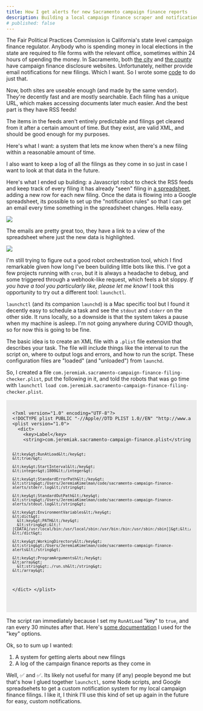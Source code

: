 ```yaml
---
title: How I get alerts for new Sacramento campaign finance reports
description: Building a local campaign finance scraper and notification system with Javascript and Google spreadsheets
# published: false
---
```


The Fair Political Practices Commission is California's state level campaign finance regulator. Anybody who is spending money in local elections in the state are required to file forms with the relevant office, sometimes within 24 hours of spending the money. In Sacramento, both [the city](https://public.netfile.com/pub2/Default.aspx?aid=SAC) and [the county](https://public.netfile.com/pub2/Default.aspx?aid=SCO) have campaign finance disclosure websites. Unfortunately, neither provide email notifications for new filings. Which I want. So I wrote some [code](https://github.com/jeremiak/sacramento-campaign-finance-alerts/) to do just that.

Now, both sites are useable enough (and made by the same vendor). They're decently fast and are mostly searchable. Each filing has a unique URL, which makes accessing documents later much easier. And the best part is they have RSS feeds!

The items in the feeds aren't entirely predictable and filings get cleared from it after a certain amount of time. But they exist, are valid XML, and should be good enough for my purposes.

Here's what I want: a system that lets me know when there's a new filing within a reasonable amount of time.

I also want to keep a log of all the filings as they come in so just in case I want to look at that data in the future.

Here's what I ended up building: a Javascript robot to check the RSS feeds and keep track of every filing it has already "seen" filing in [a spreadsheet](https://docs.google.com/spreadsheets/d/1wkLI963DMOC-kHwbFO2nP26vfy3nIJLi_UlzGwJEoLs/edit#gid=0), adding a new row for each new filing. Once the data is flowing into a Google spreadsheet, its possible to set up the "notification rules" so that I can get an email every time something in the spreadsheet changes. Hella easy.

<img class="block col-10 md-col-6 mx-auto" src="/img/sacramento-campfin-alerts/notification-rules.png">

The emails are pretty great too, they have a link to a view of the spreadsheet where just the new data is highlighted.

<img class="block col-10 md-col-6 mx-auto" src="/img/sacramento-campfin-alerts/highlighted-new-row.png">

I'm still trying to figure out a good robot orchestration tool, which I find remarkable given how long I've been building little bots like this. I've got a few projects running with `cron`, but it is always a headache to debug, and some triggered through a webhook-like request, which feels a bit sloppy. *If you have a tool you particularly like, please let me know!* I took this opportunity to try out a different tool: `launchctl`.

`launchctl` (and its companion `launchd`) is a Mac specific tool but I found it decently easy to schedule a task and see the `stdout` and `stderr` on the other side. It runs locally, so a downside is that the system takes a pause when my machine is asleep. I'm not going anywhere during COVID though, so for now this is going to be fine.

The basic idea is to create an XML file with a `.plist` file extension that describes your task. The file will include things like the interval to run the script on, where to output logs and errors, and how to run the script. These configuration files are "loaded" (and "unloaded") from `launchd`.

So, I created a file `com.jeremiak.sacramento-campaign-finance-filing-checker.plist`, put the following in it, and told the robots that was go time with `launchctl load com.jeremiak.sacramento-campaign-finance-filing-checker.plist`.

<style>
  .code-snippet {
    background-color: #ebebeb;
    padding: .1rem 1rem;
  }
</style>

<div class="code-snippet block col-10 mx-auto overflow-x-scroll">
<code>
<pre>
&lt;?xml version="1.0" encoding="UTF-8"?&gt;
&lt;!DOCTYPE plist PUBLIC "-//Apple//DTD PLIST 1.0//EN" "http://www.apple.com/DTDs/PropertyList-1.0.dtd"&gt;
&lt;plist version="1.0"&gt;
  &lt;dict&gt;
    &lt;key&gt;Label&lt;/key&gt;
    &lt;string&gt;com.jeremiak.sacramento-campaign-finance.plist&lt;/string&gt;

    &lt;key&gt;RunAtLoad&lt;/key&gt;
    &lt;true/&gt;

    &lt;key&gt;StartInterval&lt;/key&gt;
    &lt;integer&gt;1800&lt;/integer&gt;

    &lt;key&gt;StandardErrorPath&lt;/key&gt;
    &lt;string&gt;/Users/JeremiaKimelman/code/sacramento-campaign-finance-alerts/stderr.log&lt;/string&gt;

    &lt;key&gt;StandardOutPath&lt;/key&gt;
    &lt;string&gt;/Users/JeremiaKimelman/code/sacramento-campaign-finance-alerts/stdout.log&lt;/string&gt;

    &lt;key&gt;EnvironmentVariables&lt;/key&gt;
    &lt;dict&gt;
      &lt;key&gt;PATH&lt;/key&gt;
      &lt;string&gt;&lt;![CDATA[/usr/local/bin:/usr/local/sbin:/usr/bin:/bin:/usr/sbin:/sbin]]&gt;&lt;/string&gt;
    &lt;/dict&gt;

    &lt;key&gt;WorkingDirectory&lt;/key&gt;
    &lt;string&gt;/Users/JeremiaKimelman/code/sacramento-campaign-finance-alerts&lt;/string&gt;

    &lt;key&gt;ProgramArguments&lt;/key&gt;
    &lt;array&gt;
      &lt;string&gt;./run.sh&lt;/string&gt;
    &lt;/array&gt;

  &lt;/dict&gt;
&lt;/plist&gt;
</pre>
</code>
</div>

The script ran immediately because I set my `RunAtLoad` "key" to `true`, and ran every 30 minutes after that. Here's <a href="https://www.unix.com/man-page/mojave/5/launchd.plist/">some documentation</a> I used for the "key" options.

Ok, so to sum up I wanted:

1. A system for getting alerts about new filings
1. A log of the campaign finance reports as they come in

Well, ✅ and ✅. Its likely not useful for many (if any) people beyond me but that's how I glued together `launchctl`, some Node scripts, and Google spreadsehets to get a custom notification system for my local campaign finance filings. I like it, I think I'll use this kind of set up again in the future for easy, custom notifications.